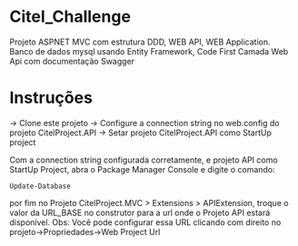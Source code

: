 # Citel_Challenge

Projeto ASPNET MVC com estrutura DDD, WEB API, WEB Application.
Banco de dados mysql usando Entity Framework, Code First
Camada Web Api com documentação Swagger

# Instruções

-> Clone este projeto
-> Configure a connection string no web.config do projeto CitelProject.API
-> Setar projeto CitelProject.API como StartUp project

Com a connection string configurada corretamente, e projeto API como StartUp Project, abra o Package Manager Console e digite o comando:

`Update-Database`

por fim no Projeto CitelProject.MVC > Extensions > APIExtension, troque o valor da URL_BASE no construtor para a url onde o Projeto API estará disponível.
Obs: Você pode configurar essa URL clicando com direito no projeto->Propriedades->Web Project Url

